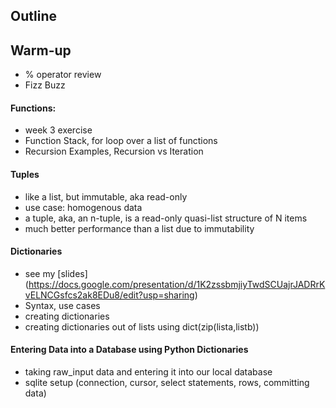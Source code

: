 ## Outline

## Warm-up
+ % operator review
+ Fizz Buzz

#### Functions:
+ week 3 exercise
+ Function Stack, for loop over a list of functions
+ Recursion Examples, Recursion vs Iteration

#### Tuples
+ like a list, but immutable, aka read-only
+ use case: homogenous data
+ a tuple, aka, an n-tuple, is a read-only quasi-list structure of N items
+ much better performance than a list due to immutability

#### Dictionaries
+ see my [slides] (https://docs.google.com/presentation/d/1K2zssbmjiyTwdSCUajrJADRrKvELNCGsfcs2ak8EDu8/edit?usp=sharing)
+ Syntax, use cases
+ creating dictionaries
+ creating dictionaries out of lists using dict(zip(lista,listb))

#### Entering Data into a Database using Python Dictionaries
+ taking raw_input data and entering it into our local database
+ sqlite setup (connection, cursor, select statements, rows, committing data)


